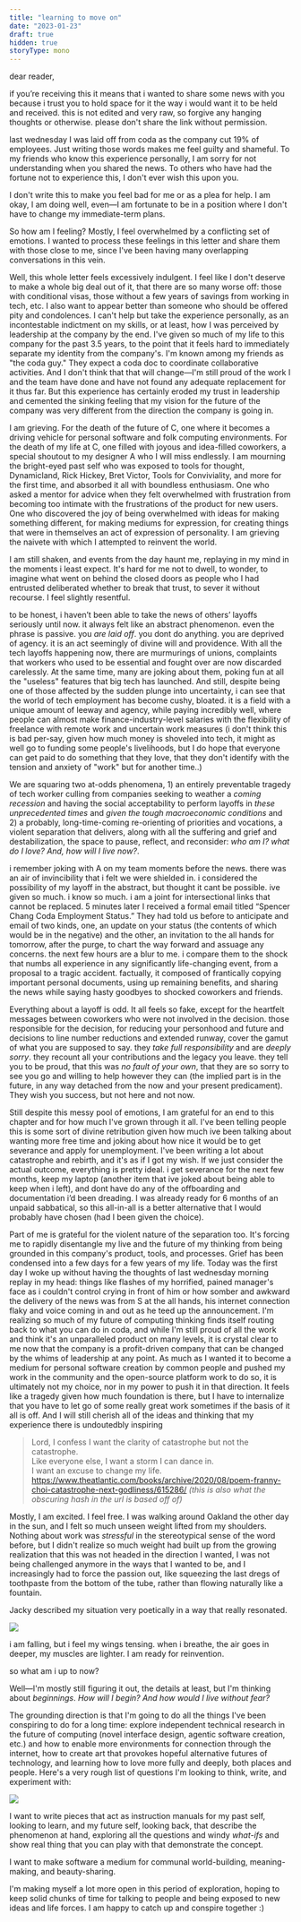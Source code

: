 ```yaml
---
title: "learning to move on"
date: "2023-01-23"
draft: true
hidden: true
storyType: mono
---
```


dear reader,

if you’re receiving this it means that i wanted to share some news with you because i trust you to hold space for it the way i would want it to be held and received. this is not edited and very raw, so forgive any hanging thoughts or otherwise. please don't share the link without permission. 

last wednesday I was laid off from coda as the company cut 19% of employees. Just writing those words makes me feel guilty and shameful. To my friends who know this experience personally, I am sorry for not understanding when you shared the news. To others who have had the fortune not to experience this, I don't ever wish this upon you. 

I don't write this to make you feel bad for me or as a plea for help. I am okay, I am doing well, even—I am fortunate to be in a position where I don't have to change my immediate-term plans. 

So how am I feeling? Mostly, I feel overwhelmed by a conflicting set of emotions. I wanted to process these feelings in this letter and share them with those close to me, since I've been having many overlapping conversations in this vein.

Well, this whole letter feels excessively indulgent. I feel like I don't deserve to make a whole big deal out of it, that there are so many worse off: those with conditional visas, those without a few years of savings from working in tech, etc. I also want to appear better than someone who should be offered pity and condolences. I can't help but take the experience personally, as an incontestable indictment on my skills, or at least, how I was perceived by leadership at the company by the end. I've given so much of my life to this company for the past 3.5 years, to the point that it feels hard to immediately separate my identity from the company's. I'm known among my friends as "the coda guy." They expect a coda doc to coordinate collaborative activities. And I don't think that that will change—I'm still proud of the work I and the team have done and have not found any adequate replacement for it thus far. But this experience has certainly eroded my trust in leadership and cemented the sinking feeling that my vision for the future of the company was very different from the direction the company is going in. 

I am grieving. For the death of the future of C, one where it becomes a driving vehicle for personal software and folk computing environments. For the death of my life at C, one filled with joyous and idea-filled coworkers, a special shoutout to my designer A who I will miss endlessly. I am mourning the bright-eyed past self who was exposed to tools for thought, Dynamicland, Rick Hickey, Bret Victor, Tools for Conviviality, and more for the first time, and absorbed it all with boundless enthusiasm. One who asked a mentor for advice when they felt overwhelmed with frustration from becoming too intimate with the frustrations of the product for new users. One who discovered the joy of being overwhelmed with ideas for making something different, for making mediums for expression, for creating things that were in themselves an act of expression of personality. I am grieving the naivete with which I attempted to reinvent the world. 

I am still shaken, and events from the day haunt me, replaying in my mind in the moments i least expect. It's hard for me not to dwell, to wonder, to imagine what went on behind the closed doors as people who I had entrusted deliberated whether to break that trust, to sever it without recourse. I feel slightly resentful.

to be honest, i haven’t been able to take the news of others’ layoffs seriously until now. it always felt like an abstract phenomenon. even the phrase is passive. you _are_ _laid off_. you dont do anything. you are deprived of agency. it is an act seemingly of divine will and providence. With all the tech layoffs happening now, there are murmurings of unions, complaints that workers who used to be essential and fought over are now discarded carelessly. At the same time, many are joking about them, poking fun at all the "useless" features that big tech has launched. And still, despite being one of those affected by the sudden plunge into uncertainty, i can see that the world of tech employment has become cushy, bloated. it is a field with a unique amount of leeway and agency, while paying incredibly well, where people can almost make finance-industry-level salaries with the flexibility of freelance with remote work and uncertain work measures (i don't think this is bad per-say, given how much money is shoveled into tech, it might as well go to funding some people's livelihoods, but I do hope that everyone can get paid to do something that they love, that they don't identify with the tension and anxiety of "work" but for another time..)

We are squaring two at-odds phenomena, 1) an entirely preventable tragedy of tech worker culling from companies seeking to weather a *coming recession* and having the social acceptability to perform layoffs in *these unprecedented times* and *given the tough macroeconomic conditions* and 2) a probably, long-time-coming re-orienting of priorities and vocations, a violent separation that delivers, along with all the suffering and grief and destabilization, the space to pause, reflect, and reconsider: *who am I? what do I love? And, how will I live now?*. 

i remember joking with A on my team moments before the news. there was an air of invincibility that i felt we were shielded in. i considered the possibility of my layoff in the abstract, but thought it cant be possible. ive given so much. i know so much. i am a joint for intersectional links that cannot be replaced. 5 minutes later I received a formal email titled “Spencer Chang Coda Employment Status.” They had told us before to anticipate and email of two kinds, one, an update on your status (the contents of which would be in the negative) and the other, an invitation to the all hands for tomorrow, after the purge, to chart the way forward and assuage any concerns. the next few hours are a blur to me. i compare them to the shock that numbs all experience in any significantly life-changing event, from a proposal to a tragic accident. factually, it composed of frantically copying important personal documents, using up remaining benefits, and sharing the news while saying hasty goodbyes to shocked coworkers and friends.

Everything about a layoff is odd. It all feels so fake, except for the heartfelt messages between coworkers who were not involved in the decision. those responsible for the decision, for reducing your personhood and future and decisions to line number reductions and extended runway, cover the gamut of what you are supposed to say. they *take full responsibility* and are *deeply sorry*. they recount all your contributions and the legacy you leave. they tell you to be proud, that this was *no fault of your own*, that they are so sorry to see you go and willing to help however they can (the implied part is in the future, in any way detached from the now and your present predicament). They wish you success, but not here and not now. 

Still despite this messy pool of emotions, I am grateful for an end to this chapter and for how much I've grown through it all. I've been telling people this is some sort of divine retribution given how much ive been talking about wanting more free time and joking about how nice it would be to get severance and apply for unemployment. I've been writing a lot about catastrophe and rebirth, and it's as if I got my wish. If we just consider the actual outcome, everything is pretty ideal. i get severance for the next few months, keep my laptop (another item that ive joked about being able to keep when i left), and dont have do any of the offboarding and documentation i’d been dreading. I was already ready for 6 months of an unpaid sabbatical, so this all-in-all is a better alternative that I would probably have chosen (had I been given the choice). 

Part of me is grateful for the violent nature of the separation too. It's forcing me to rapidly disentangle my live and the future of my thinking from being grounded in this company's product, tools, and processes. Grief has been condensed into a few days for a few years of my life. Today was the first day I woke up without having the thoughts of last wednesday morning replay in my head: things like flashes of my horrified, pained manager's face as i couldn't control crying in front of him or how somber and awkward the delivery of the news was from S at the all hands, his internet connection flaky and voice coming in and out as he teed up the announcement. I'm realizing so much of my future of computing thinking finds itself routing back to what you can do in coda, and while I'm still proud of all the work and think it's an unparalleled product on many levels, it is crystal clear to me now that the company is a profit-driven company that can be changed by the whims of leadership at any point. As much as I wanted it to become a medium for personal software creation by common people and pushed my work in the community and the open-source platform work to do so, it is ultimately not my choice, nor in my power to push it in that direction. It feels like a tragedy given how much foundation is there, but I have to internalize that you have to let go of some really great work sometimes if the basis of it all is off. And I will still cherish all of the ideas and thinking that my experience there is undoutedbly inspiring

> Lord, I confess I want the clarity of catastrophe but not the catastrophe.  
> Like everyone else, I want a storm I can dance in.  
> I want an excuse to change my life.
> https://www.theatlantic.com/books/archive/2020/08/poem-franny-choi-catastrophe-next-godliness/615286/
> *(this is also what the obscuring hash in the url is based off of)*
 
Mostly, I am excited. I feel free. I was walking around Oakland the other day in the sun, and I felt so much unseen weight lifted from my shoulders. Nothing about work was *stressful* in the stereotypical sense of the word before, but I didn't realize so much weight had built up from the growing realization that this was not headed in the direction I wanted, I was not being challenged anymore in the ways that I wanted to be, and I increasingly had to force the passion out, like squeezing the last dregs of toothpaste from the bottom of the tube, rather than flowing naturally like a fountain. 

Jacky described my situation very poetically in a way that really resonated. 

![](feel%20like%20this%20is%20the%20scary%20help.jpeg)

i am falling, but i feel my wings tensing. when i breathe, the air goes in deeper, my muscles are lighter. I am ready for reinvention. 

so what am i up to now?

Well—I'm mostly still figuring it out, the details at least, but I'm thinking about *beginnings*. *How will I begin? And how would I live without fear?* 

The grounding direction is that I'm going to do all the things I've been conspiring to do for a long time: explore independent technical research in the future of computing (novel interface design, agentic software creation, etc.) and how to enable more environments for connection through the internet, how to create art that provokes hopeful alternative futures of technology, and learning how to love more fully and deeply, both places and people. Here's a very rough list of questions I'm looking to think, write, and experiment with:

![](research-questions-0123.png)

I want to write pieces that act as instruction manuals for my past self, looking to learn, and my future self, looking back, that describe the phenomenon at hand, exploring all the questions and windy *what-ifs* and show real thing that you can play with that demonstrate the concept. 

I want to make software a medium for communal world-building, meaning-making, and beauty-sharing.

I'm making myself a lot more open in this period of exploration, hoping to keep solid chunks of time for talking to people and being exposed to new ideas and life forces. I am happy to catch up and conspire together :)
